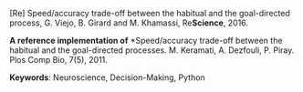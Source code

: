 
\[Re\] Speed/accuracy trade-off between the habitual and the goal-directed process, G. Viejo, B. Girard and M. Khamassi, Re**Science**, 2016.
  
**A reference implementation of** *Speed/accuracy trade-off between the habitual and the goal-directed processes. M. Keramati, A. Dezfouli, P. Piray. Plos Comp Bio, 7(5), 2011.

**Keywords**: Neuroscience, Decision-Making, Python